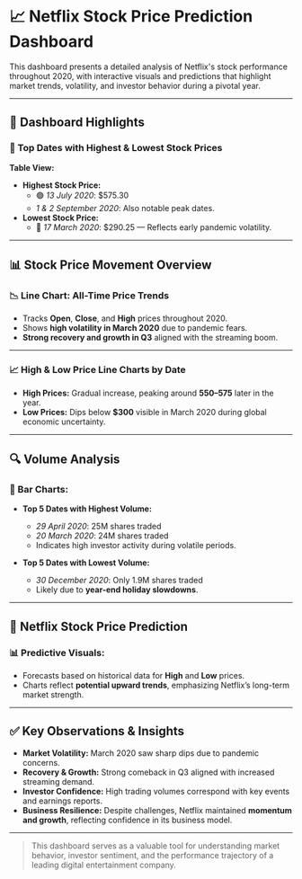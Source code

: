 # 📈 Netflix Stock Price Prediction Dashboard

This dashboard presents a detailed analysis of Netflix's stock performance throughout 2020, with interactive visuals and predictions that highlight market trends, volatility, and investor behavior during a pivotal year.

---

## 🔹 Dashboard Highlights

### 📅 Top Dates with Highest & Lowest Stock Prices
**Table View:**
- **Highest Stock Price:**
  - 🟢 *13 July 2020*: $575.30  
  - *1 & 2 September 2020*: Also notable peak dates.
- **Lowest Stock Price:**
  - 🔴 *17 March 2020*: $290.25 — Reflects early pandemic volatility.

---

## 📊 Stock Price Movement Overview

### 📉 Line Chart: All-Time Price Trends
- Tracks **Open**, **Close**, and **High** prices throughout 2020.
- Shows **high volatility in March 2020** due to pandemic fears.
- **Strong recovery and growth in Q3** aligned with the streaming boom.

---

### 📈 High & Low Price Line Charts by Date
- **High Prices:** Gradual increase, peaking around **$550–$575** later in the year.
- **Low Prices:** Dips below **$300** visible in March 2020 during global economic uncertainty.

---

## 🔍 Volume Analysis

### 🔵 Bar Charts:
- **Top 5 Dates with Highest Volume:**
  - *29 April 2020*: 25M shares traded  
  - *20 March 2020*: 24M shares traded  
  - Indicates high investor activity during volatile periods.

- **Top 5 Dates with Lowest Volume:**
  - *30 December 2020*: Only 1.9M shares traded  
  - Likely due to **year-end holiday slowdowns**.

---

## 🔮 Netflix Stock Price Prediction

### 📊 Predictive Visuals:
- Forecasts based on historical data for **High** and **Low** prices.
- Charts reflect **potential upward trends**, emphasizing Netflix’s long-term market strength.

---

## ✅ Key Observations & Insights

- **Market Volatility:** March 2020 saw sharp dips due to pandemic concerns.
- **Recovery & Growth:** Strong comeback in Q3 aligned with increased streaming demand.
- **Investor Confidence:** High trading volumes correspond with key events and earnings reports.
- **Business Resilience:** Despite challenges, Netflix maintained **momentum and growth**, reflecting confidence in its business model.

---

> This dashboard serves as a valuable tool for understanding market behavior, investor sentiment, and the performance trajectory of a leading digital entertainment company.
